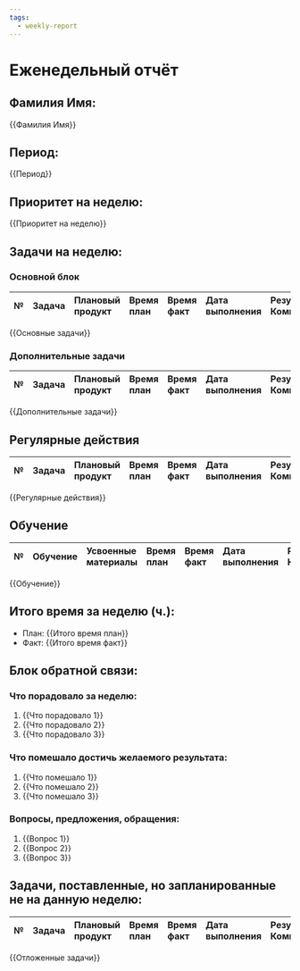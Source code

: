 ```yaml
---
tags:
  - weekly-report
---
```


# Еженедельный отчёт
## Фамилия Имя: 
{{Фамилия Имя}}

## Период: 
{{Период}}

## Приоритет на неделю: 
{{Приоритет на неделю}}

## Задачи на неделю:
### Основной блок
| № | Задача | Плановый продукт | Время план | Время факт | Дата выполнения | Результат/Комментарии |
|:-|:-|:-|:-|:-|:-|:-|
{{Основные задачи}}

### Дополнительные задачи
| № | Задача | Плановый продукт | Время план | Время факт | Дата выполнения | Результат/Комментарии |
|:-|:-|:-|:-|:-|:-|:-|
{{Дополнительные задачи}}

## Регулярные действия
| № | Задача | Плановый продукт | Время план | Время факт | Дата выполнения | Результат/Комментарии |
|:-|:-|:-|:-|:-|:-|:-|
{{Регулярные действия}}

## Обучение
| № | Обучение | Усвоенные материалы | Время план | Время факт | Дата выполнения | Результат/Комментарии |
|:-|:-|:-|:-|:-|:-|:-|
{{Обучение}}

## Итого время за неделю (ч.):
- План: {{Итого время план}}
- Факт: {{Итого время факт}}

## Блок обратной связи:
### Что порадовало за неделю:
1. {{Что порадовало 1}}
2. {{Что порадовало 2}}
3. {{Что порадовало 3}}

### Что помешало достичь желаемого результата:
1. {{Что помешало 1}}
2. {{Что помешало 2}}
3. {{Что помешало 3}}

### Вопросы, предложения, обращения:
1. {{Вопрос 1}}
2. {{Вопрос 2}}
3. {{Вопрос 3}}

## Задачи, поставленные, но запланированные не на данную неделю:
| № | Задача | Плановый продукт | Время план | Время факт | Дата выполнения | Результат/Комментарии |
|:-|:-|:-|:-|:-|:-|:-|
{{Отложенные задачи}}